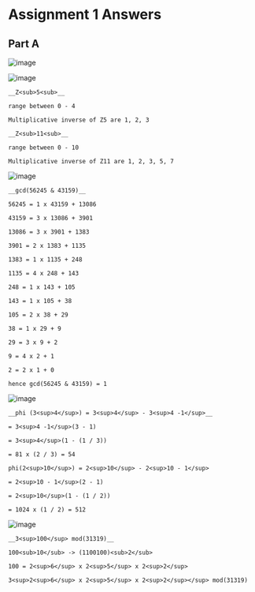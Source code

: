 # Assignment 1 Answers

## Part A

![image](https://i.imgur.com/Zcw0KS3.png)

![image](https://i.imgur.com/GACbVX1.png)

    __Z<sub>5<sub>__

    range between 0 - 4

    Multiplicative inverse of Z5 are 1, 2, 3

    __Z<sub>11<sub>__

    range between 0 - 10

    Multiplicative inverse of Z11 are 1, 2, 3, 5, 7

 ![image](https://i.imgur.com/VCwO0Gu.png)

    __gcd(56245 & 43159)__

    56245 = 1 x 43159 + 13086
    
    43159 = 3 x 13086 + 3901
    
    13086 = 3 x 3901 + 1383
    
    3901 = 2 x 1383 + 1135
    
    1383 = 1 x 1135 + 248
    
    1135 = 4 x 248 + 143
    
    248 = 1 x 143 + 105
    
    143 = 1 x 105 + 38
    
    105 = 2 x 38 + 29
    
    38 = 1 x 29 + 9
    
    29 = 3 x 9 + 2
    
    9 = 4 x 2 + 1
    
    2 = 2 x 1 + 0

    hence gcd(56245 & 43159) = 1

![image](https://i.imgur.com/qDbnTni.png)
    
    __phi (3<sup>4</sup>) = 3<sup>4</sup> - 3<sup>4 -1</sup>__
    
    = 3<sup>4 -1</sup>(3 - 1)
    
    = 3<sup>4</sup>(1 - (1 / 3))

    = 81 x (2 / 3) = 54

    phi(2<sup>10</sup>) = 2<sup>10</sup> - 2<sup>10 - 1</sup>

    = 2<sup>10 - 1</sup>(2 - 1)

    = 2<sup>10</sup>(1 - (1 / 2))
    
    = 1024 x (1 / 2) = 512

 ![image](https://i.imgur.com/oIU29Ux.png)
    
    __3<sup>100</sup> mod(31319)__

    100<sub>10</sub> -> (1100100)<sub>2</sub>
    
    100 = 2<sup>6</sup> x 2<sup>5</sup> x 2<sup>2</sup>

    3<sup>2<sup>6</sup> x 2<sup>5</sup> x 2<sup>2</sup></sup> mod(31319)
    